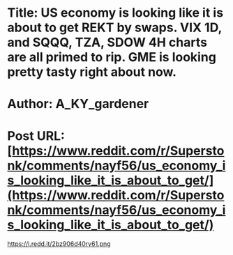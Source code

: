 # Title: US economy is looking like it is about to get REKT by swaps. VIX 1D, and SQQQ, TZA, SDOW 4H charts are all primed to rip. GME is looking pretty tasty right about now.
# Author: A_KY_gardener
# Post URL: [https://www.reddit.com/r/Superstonk/comments/nayf56/us_economy_is_looking_like_it_is_about_to_get/](https://www.reddit.com/r/Superstonk/comments/nayf56/us_economy_is_looking_like_it_is_about_to_get/)


https://i.redd.it/2bz906d40ry61.png